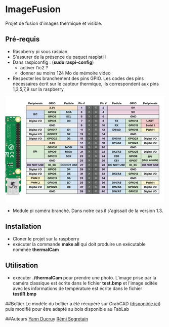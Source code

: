 # ImageFusion

Projet de fusion d'images thermique et visible.

## Pré-requis
- Raspberry pi sous raspian
- S'assurer de la présence du paquet raspistill
- Dans raspiconfig : (**sudo raspi-config**)
  - activer l'ic2 ?
  - donner au moins 124 Mo de mémoire video
- Respecter les branchement des pins GPIO. Les codes des pins nécessaires écrit sur le capteur thermique, ils correspondent aux pins 1,3,5,7,9 sur la raspberry

![GPIO](./gpio.png?raw=true)

- Module pi caméra branché. Dans notre cas il s'agissait de la version 1.3.

## Installation
- Cloner le projet sur la raspberry
- exécuter la commande **make all** qui doit produire un exécutable nommée **thermalCam**

## Utilisation
- exécuter **./thermalCam** pour prendre une photo. L'image prise par la caméra classique est écrite dans le fichier **test.bmp** et l'image éditée avec les informations de température est écrite dans le fichier **testIR.bmp**


##Boîtier
Le modèle du boîtier a été récupéré sur GrabCAD ([disponible ici](https://grabcad.com/library/laser-cut-wood-case-for-raspberry-pi-3-1)) puis modifié pour être adapté au bois disponible au FabLab

##Auteurs
[Yann Ducruy](https://github.com/yannou38)
[Rémi Segretain](https://github.com/Tixp)